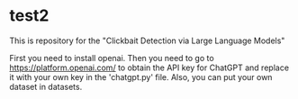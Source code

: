 # test2
This is repository for the "Clickbait Detection via Large Language Models" 

First you need to install openai. Then you need to go to https://platform.openai.com/ to obtain the API key for ChatGPT and replace it with your own key in the 'chatgpt.py' file. Also, you can put your own dataset in datasets.
